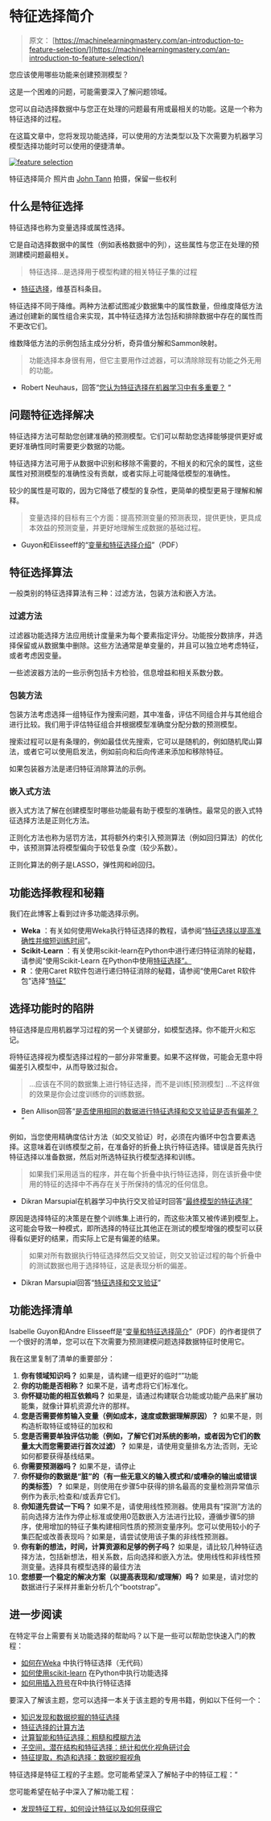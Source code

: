 # 特征选择简介

> 原文： [https://machinelearningmastery.com/an-introduction-to-feature-selection/](https://machinelearningmastery.com/an-introduction-to-feature-selection/)

您应该使用哪些功能来创建预测模型？

这是一个困难的问题，可能需要深入了解问题领域。

您可以自动选择数据中与您正在处理的问题最有用或最相关的功能。这是一个称为特征选择的过程。

在这篇文章中，您将发现功能选择，可以使用的方法类型以及下次需要为机器学习模型选择功能时可以使用的便捷清单。

[![feature selection](img/b625073b2a067d3091fb55f2b5a1dd59.jpg)](https://3qeqpr26caki16dnhd19sv6by6v-wpengine.netdna-ssl.com/wp-content/uploads/2014/10/feature-selection.jpg)

特征选择简介
照片由 [John Tann](https://www.flickr.com/photos/31031835@N08/6498604953) 拍摄，保留一些权利

## 什么是特征选择

特征选择也称为变量选择或属性选择。

它是自动选择数据中的属性（例如表格数据中的列），这些属性与您正在处理的预测建模问题最相关。

> 特征选择...是选择用于模型构建的相关特征子集的过程

- [特征选择](http://en.wikipedia.org/wiki/Feature_selection)，维基百科条目。

特征选择不同于降维。两种方法都试图减少数据集中的属性数量，但维度降低方法通过创建新的属性组合来实现，其中特征选择方法包括和排除数据中存在的属性而不更改它们。

维数降低方法的示例包括主成分分析，奇异值分解和Sammon映射。

> 功能选择本身很有用，但它主要用作过滤器，可以清除除现有功能之外无用的功能。

- Robert Neuhaus，回答“[您认为特征选择在机器学习中有多重要？](http://www.quora.com/How-valuable-do-you-think-feature-selection-is-in-machine-learning-Which-do-you-think-improves-accuracy-more-feature-selection-or-feature-engineering) “

## 问题特征选择解决

特征选择方法可帮助您创建准确的预测模型。它们可以帮助您选择能够提供更好或更好准确性同时需要更少数据的功能。

特征选择方法可用于从数据中识别和移除不需要的，不相关的和冗余的属性，这些属性对预测模型的准确性没有贡献，或者实际上可能降低模型的准确性。

较少的属性是可取的，因为它降低了模型的复杂性，更简单的模型更易于理解和解释。

> 变量选择的目标有三个方面：提高预测变量的预测表现，提供更快，更具成本效益的预测变量，并更好地理解生成数据的基础过程。

- Guyon和Elisseeff的“[变量和特征选择介绍](http://jmlr.csail.mit.edu/papers/volume3/guyon03a/guyon03a.pdf)”（PDF）

## 特征选择算法

一般类别的特征选择算法有三种：过滤方法，包装方法和嵌入方法。

### 过滤方法

过滤器功能选择方法应用统计度量来为每个要素指定评分。功能按分数排序，并选择保留或从数据集中删除。这些方法通常是单变量的，并且可以独立地考虑特征，或者考虑因变量。

一些滤波器方法的一些示例包括卡方检验，信息增益和相关系数分数。

### 包装方法

包装方法考虑选择一组特征作为搜索问题，其中准备，评估不同组合并与其他组合进行比较。我们用于评估特征组合并根据模型准确度分配分数的预测模型。

搜索过程可以是有条理的，例如最佳优先搜索，它可以是随机的，例如随机爬山算法，或者它可以使用启发法，例如前向和后向传递来添加和移除特征。

如果包装器方法是递归特征消除算法的示例。

### 嵌入式方法

嵌入式方法了解在创建模型时哪些功能最有助于模型的准确性。最常见的嵌入式特征选择方法是正则化方法。

正则化方法也称为惩罚方法，其将额外约束引入预测算法（例如回归算法）的优化中，该预测算法将模型偏向于较低复杂度（较少系数）。

正则化算法的例子是LASSO，弹性网和岭回归。

## 功能选择教程和秘籍

我们在此博客上看到过许多功能选择示例。

*   **Weka** ：有关如何使用Weka执行特征选择的教程，请参阅“[特征选择以提高准确性并缩短训练时间](http://machinelearningmastery.com/feature-selection-to-improve-accuracy-and-decrease-training-time/ "Feature Selection to Improve Accuracy and Decrease Training Time")”。
*   **Scikit-Learn** ：有关使用scikit-learn在Python中进行递归特征消除的秘籍，请参阅“使用Scikit-Learn 在Python中使用[特征选择”。](http://machinelearningmastery.com/feature-selection-in-python-with-scikit-learn/ "Feature Selection in Python with Scikit-Learn")
*   **R** ：使用Caret R软件包进行递归特征消除的秘籍，请参阅“使用Caret R软件包”选择“[特征”](http://machinelearningmastery.com/feature-selection-with-the-caret-r-package/ "Feature Selection with the Caret R Package")

## 选择功能时的陷阱

特征选择是应用机器学习过程的另一个关键部分，如模型选择。你不能开火和忘记。

将特征选择视为模型选择过程的一部分非常重要。如果不这样做，可能会无意中将偏差引入模型中，从而导致过拟合。

> ...应该在不同的数据集上进行特征选择，而不是训练[预测模型] ...不这样做的效果是你会过度训练你的训练数据。

- Ben Allison回答“[是否使用相同的数据进行特征选择和交叉验证是否有偏差？](http://stats.stackexchange.com/questions/40576/is-using-the-same-data-for-feature-selection-and-cross-validation-biased-or-not) “

例如，当您使用精确度估计方法（如交叉验证）时，必须在内循环中包含要素选择。这意味着在训练模型之前，在准备好的折叠上执行特征选择。错误是首先执行特征选择以准备数据，然后对所选特征执行模型选择和训练。

> 如果我们采用适当的程序，并在每个折叠中执行特征选择，则在该折叠中使用的特征的选择中不再存在关于所保持的情况的任何信息。

- Dikran Marsupial在机器学习中执行交叉验证时回答“[最终模型的特征选择”](http://stats.stackexchange.com/questions/2306/feature-selection-for-final-model-when-performing-cross-validation-in-machine)

原因是选择特征的决策是在整个训练集上进行的，而这些决策又被传递到模型上。这可能会导致一种模式，即所选择的特征比其他正在测试的模型增强的模型可以获得看似更好的结果，而实际上它是有偏差的结果。

> 如果对所有数据执行特征选择然后交叉验证，则交叉验证过程的每个折叠中的测试数据也用于选择特征，这是表现分析的偏差。

- Dikran Marsupial回答“[特征选择和交叉验证](http://stats.stackexchange.com/questions/27750/feature-selection-and-cross-validation)”

## 功能选择清单

Isabelle Guyon和Andre Elisseeff是“[变量和特征选择简介](http://jmlr.csail.mit.edu/papers/volume3/guyon03a/guyon03a.pdf)”（PDF）的作者提供了一个很好的清单，您可以在下次需要为预测建模问题选择数据特征时使用它。

我在这里复制了清单的重要部分：

1.  **你有领域知识吗？** 如果是，请构建一组更好的临时“”功能
2.  **你的功能是否相称？** 如果不是，请考虑将它们标准化。
3.  **你怀疑功能的相互依赖吗？** 如果是，请通过构建联合功能或功能产品来扩展功能集，就像计算机资源允许的那样。
4.  **您是否需要修剪输入变量（例如成本，速度或数据理解原因）？** 如果不是，则构造析取特征或特征的加权和
5.  **您是否需要单独评估功能（例如，了解它们对系统的影响，或者因为它们的数量太大而您需要进行首次过滤）？** 如果是，请使用变量排名方法;否则，无论如何都要获得基线结果。
6.  **你需要预测器吗？** 如果不是，请停止
7.  **你怀疑你的数据是“脏”的（有一些无意义的输入模式和/或嘈杂的输出或错误的类标签）？** 如果是，则使用在步骤5中获得的排名最高的变量检测异常值示例作为表示;检查和/或丢弃它们。
8.  **你知道先尝试一下吗？** 如果不是，请使用线性预测器。使用具有“探测”方法的前向选择方法作为停止标准或使用0范数嵌入方法进行比较，遵循步骤5的排序，使用增加的特征子集构建相同性质的预测变量序列。您可以使用较小的子集匹配或改善表现吗？如果是，请尝试使用该子集的非线性预测器。
9.  **你有新的想法，时间，计算资源和足够的例子吗？** 如果是，请比较几种特征选择方法，包括新想法，相关系数，后向选择和嵌入方法。使用线性和非线性预测变量。选择具有模型选择的最佳方法
10.  **您想要一个稳定的解决方案（以提高表现和/或理解）吗？** 如果是，请对您的数据进行子采样并重新分析几个“bootstrap”。

## 进一步阅读

在特定平台上需要有关功能选择的帮助吗？以下是一些可以帮助您快速入门的教程：

*   [如何在Weka](http://machinelearningmastery.com/perform-feature-selection-machine-learning-data-weka/) 中执行特征选择（无代码）
*   [如何使用scikit-learn](http://machinelearningmastery.com/feature-selection-machine-learning-python/) 在Python中执行功能选择
*   [如何用插入符号](http://machinelearningmastery.com/feature-selection-with-the-caret-r-package/)在R中执行特征选择

要深入了解该主题，您可以选择一本关于该主题的专用书籍，例如以下任何一个：

*   [知识发现和数据挖掘的特征选择](http://www.amazon.com/dp/079238198X?tag=inspiredalgor-20)
*   [特征选择的计算方法](http://www.amazon.com/dp/1584888784?tag=inspiredalgor-20)
*   [计算智能和特征选择：粗糙和模糊方法](http://www.amazon.com/dp/0470229756?tag=inspiredalgor-20)
*   [子空间，潜在结构和特征选择：统计和优化视角研讨会](http://www.amazon.com/dp/3540341374?tag=inspiredalgor-20)
*   [特征提取，构造和选择：数据挖掘视角](http://www.amazon.com/dp/0792381963?tag=inspiredalgor-20)

特征选择是特征工程的子主题。您可能希望深入了解帖子中的特征工程：“

您可能希望在帖子中深入了解功能工程：

*   [发现特征工程，如何设计特征以及如何获得它](http://machinelearningmastery.com/discover-feature-engineering-how-to-engineer-features-and-how-to-get-good-at-it/ "Discover Feature Engineering, How to Engineer Features and How to Get Good at It")